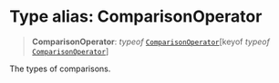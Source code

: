 # Type alias: ComparisonOperator

> **ComparisonOperator**: *typeof* [`ComparisonOperator`](../variables/ComparisonOperator.md)\[keyof *typeof* [`ComparisonOperator`](../variables/ComparisonOperator.md)\]

The types of comparisons.

